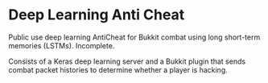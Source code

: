 # Deep Learning Anti Cheat

Public use deep learning AntiCheat for Bukkit combat using long short-term
memories (LSTMs). Incomplete.

Consists of a Keras deep learning server and a Bukkit plugin that sends combat
packet histories to determine whether a player is hacking.


